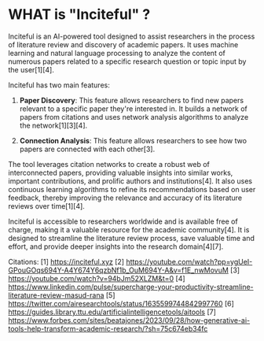 # WHAT is "Inciteful" ?
Inciteful is an AI-powered tool designed to assist researchers in the process of literature review and discovery of academic papers. It uses machine learning and natural language processing to analyze the content of numerous papers related to a specific research question or topic input by the user[1][4].

Inciteful has two main features:

1. **Paper Discovery**: This feature allows researchers to find new papers relevant to a specific paper they're interested in. It builds a network of papers from citations and uses network analysis algorithms to analyze the network[1][3][4].

2. **Connection Analysis**: This feature allows researchers to see how two papers are connected with each other[3].

The tool leverages citation networks to create a robust web of interconnected papers, providing valuable insights into similar works, important contributions, and prolific authors and institutions[4]. It also uses continuous learning algorithms to refine its recommendations based on user feedback, thereby improving the relevance and accuracy of its literature reviews over time[1][4].

Inciteful is accessible to researchers worldwide and is available free of charge, making it a valuable resource for the academic community[4]. It is designed to streamline the literature review process, save valuable time and effort, and provide deeper insights into the research domain[4][7].

Citations:
[1] https://inciteful.xyz
[2] https://youtube.com/watch?pp=ygUeI-GPouGOqs694Y-A4Y674Y6qzbNf1b_OuM694Y-A&v=f1E_nwMovuM
[3] https://youtube.com/watch?v=94bJm52XLZM&t=0
[4] https://www.linkedin.com/pulse/supercharge-your-productivity-streamline-literature-review-masud-rana
[5] https://twitter.com/airesearchtools/status/1635599744842997760
[6] https://guides.library.ttu.edu/artificialintelligencetools/aitools
[7] https://www.forbes.com/sites/beatajones/2023/09/28/how-generative-ai-tools-help-transform-academic-research/?sh=75c674eb34fc
